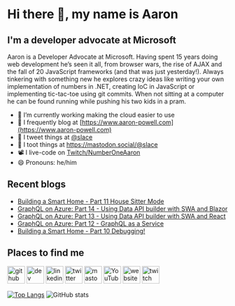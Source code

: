 # Hi there 👋, my name is Aaron

## I'm a developer advocate at Microsoft

Aaron is a Developer Advocate at Microsoft. Having spent 15 years doing web development he’s seen it all, from browser wars, the rise of AJAX and the fall of 20 JavaScript frameworks (and that was just yesterday!). Always tinkering with something new he explores crazy ideas like writing your own implementation of numbers in .NET, creating IoC in JavaScript or implementing tic-tac-toe using git commits. When not sitting at a computer he can be found running while pushing his two kids in a pram.

- 🔭 I’m currently working making the cloud easier to use
- 📄 I frequently blog at [https://www.aaron-powell.com](https://www.aaron-powell.com)
- 📣 I tweet things at [@slace](https://twitter.com/slace)
- 📣 I toot things at <a rel="me" href="https://mastodon.social/@slace">https://mastodon.social/@slace</a>
- 📽 I live-code on [Twitch/NumberOneAaron](https://www.twitch.tv/numberoneaaron)
- 😄 Pronouns: he/him

## Recent blogs

<!--START_SECTION:posts-->
* [Building a Smart Home - Part 11 House Sitter Mode](https:&#x2F;&#x2F;www.aaron-powell.com&#x2F;posts&#x2F;2023-04-27-building-a-smart-home---part-11-house-sitter-mode&#x2F;)
* [GraphQL on Azure: Part 14 - Using Data API builder with SWA and Blazor](https:&#x2F;&#x2F;www.aaron-powell.com&#x2F;posts&#x2F;2023-03-16-graphql-on-azure-part-14-using-dab-with-swa-and-blazor&#x2F;)
* [GraphQL on Azure: Part 13 - Using Data API builder with SWA and React](https:&#x2F;&#x2F;www.aaron-powell.com&#x2F;posts&#x2F;2023-03-16-graphql-on-azure-part-13-using-dab-with-swa-and-react&#x2F;)
* [GraphQL on Azure: Part 12 - GraphQL as a Service](https:&#x2F;&#x2F;www.aaron-powell.com&#x2F;posts&#x2F;2023-03-16-graphql-on-azure-part-12-graphql-as-a-service&#x2F;)
* [Building a Smart Home - Part 10 Debugging!](https:&#x2F;&#x2F;www.aaron-powell.com&#x2F;posts&#x2F;2023-03-01-building-a-smart-home---part-10-debugging&#x2F;)
<!--END_SECTION:posts-->

## Places to find me

[<img src='https://cdn.jsdelivr.net/npm/simple-icons@3.0.1/icons/github.svg' alt='github' height='40'>](https://github.com/aaronpowell) [<img src='https://cdn.jsdelivr.net/npm/simple-icons@3.0.1/icons/dev-dot-to.svg' alt='dev' height='40'>](https://dev.to/aaronpowell) [<img src='https://cdn.jsdelivr.net/npm/simple-icons@3.0.1/icons/linkedin.svg' alt='linkedin' height='40'>](https://www.linkedin.com/in/aaron-powell-66038631/) [<img src='https://cdn.jsdelivr.net/npm/simple-icons@3.0.1/icons/twitter.svg' alt='twitter' height='40'>](https://twitter.com/slace) <a rel="me" href="https://mastodon.social/@slace"><img src='https://cdn.jsdelivr.net/npm/simple-icons@3.0.1/icons/mastodon.svg' alt='mastodon' height='40'></a> [<img src='https://cdn.jsdelivr.net/npm/simple-icons@3.0.1/icons/youtube.svg' alt='YouTube' height='40'>](https://www.youtube.com/channel/aaronpowelldev) [<img src='https://cdn.jsdelivr.net/npm/simple-icons@3.0.1/icons/icloud.svg' alt='website' height='40'>](https://www.aaron-powell.com) [<img src='https://cdn.jsdelivr.net/npm/simple-icons@3.0.1/icons/twitch.svg' alt='twitch' height='40'>](https://www.twitch.tv/numberoneaaron)

[![Top Langs](https://github-readme-stats.vercel.app/api/top-langs/?username=aaronpowell)](https://github.com/anuraghazra/github-readme-stats) ![GitHub stats](https://github-readme-stats.vercel.app/api?username=aaronpowell&show_icons=true)
